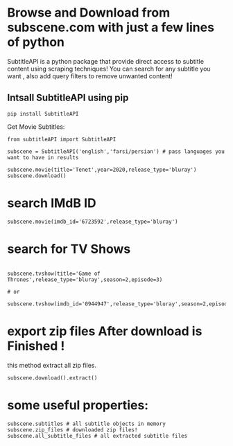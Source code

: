 # Browse and Download from subscene.com with just a few lines of python

SubtitleAPI is a python package that provide direct access to subtitle content using scraping techniques! You can search for any subtitle you want , also add query filters to remove unwanted content!
## Intsall SubtitleAPI using pip
```
pip install SubtitleAPI
```
Get Movie Subtitles:
```
from subtitleAPI import SubtitleAPI

subscene = SubtitleAPI('english','farsi/persian') # pass languages you want to have in results

subscene.movie(title='Tenet',year=2020,release_type='bluray')
subscene.download()
```
# search IMdB ID
```
subscene.movie(imdb_id='6723592',release_type='bluray')
```
# search for TV Shows

```

subscene.tvshow(title='Game of Thrones',release_type='bluray',season=2,episode=3)

# or

subscene.tvshow(imdb_id='0944947',release_type='bluray',season=2,episode=3)

```
# export zip files After download is Finished !
this method extract all zip files.
```
subscene.download().extract()

```
# some useful properties:
```
subscene.subtitles # all subtitle objects in memory
subscene.zip_files # downloaded zip files!
subscene.all_subtitle_files # all extracted subtitle files
```

